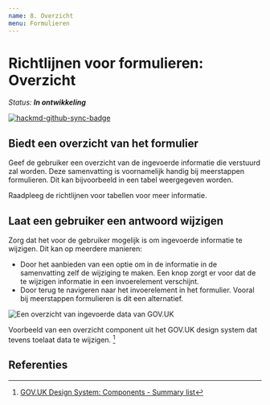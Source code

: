 ```yaml
---
name: 8. Overzicht
menu: Formulieren
---
```


# Richtlijnen voor formulieren: Overzicht

_Status: **In ontwikkeling**_

[![hackmd-github-sync-badge](https://hackmd.io/lPnQNMiySWqeii_f1MDtaA/badge)](https://hackmd.io/lPnQNMiySWqeii_f1MDtaA)

## Biedt een overzicht van het formulier

Geef de gebruiker een overzicht van de ingevoerde informatie die verstuurd zal worden. Deze samenvatting is voornamelijk handig bij meerstappen formulieren. Dit kan bijvoorbeeld in een tabel weergegeven worden.

Raadpleeg de richtlijnen voor tabellen voor meer informatie.

## Laat een gebruiker een antwoord wijzigen

Zorg dat het voor de gebruiker mogelijk is om ingevoerde informatie te wijzigen. Dit kan op meerdere manieren:

- Door het aanbieden van een optie om in de informatie in de samenvatting zelf de wijziging te maken. Een knop zorgt er voor dat de te wijzigen informatie in een invoerelement verschijnt.
- Door terug te navigeren naar het invoerelement in het formulier. Vooral bij meerstappen formulieren is dit een alternatief.

![Een overzicht van ingevoerde data van GOV.UK](https://user-images.githubusercontent.com/248921/142432724-d56b2d77-28fe-42d5-a462-d00f7f185223.png)

Voorbeeld van een overzicht component uit het GOV.UK design system dat tevens toelaat data te wijzigen. [^gov.uk-summary-list]

## Referenties

[^gov.uk-summary-list]: [GOV.UK Design System: Components - Summary list](https://design-system.service.gov.uk/components/summary-list/)
